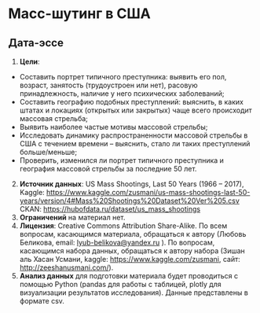 # Масс-шутинг в США
## Дата-эссе
1. **Цели**:
- Составить портрет типичного преступника: выявить его пол, возраст, занятость (трудоустроен или нет), расовую принадлежность, наличие у него психических заболеваний;
- Составить географию подобных преступлений: выяснить, в каких штатах и локациях (открытых или закрытых) чаще всего происходит массовая стрельба;
- Выявить наиболее частые мотивы массовой стрельбы;
- Исследовать динамику распространенности массовой стрельбы в США с течением времени – выяснить, стало ли таких преступлений больше/меньше;
- Проверить, изменился ли портрет типичного преступника и география массовой стрельбы за последние 50 лет.
2.	**Источник данных**: US Mass Shootings, Last 50 Years (1966 – 2017), Kaggle: https://www.kaggle.com/zusmani/us-mass-shootings-last-50-years/version/4#Mass%20Shootings%20Dataset%20Ver%205.csv  CKAN: https://hubofdata.ru/dataset/us_mass_shootings
3.	**Ограничений** на материал нет.
4.	**Лицензия**: Creative Commons Attribution Share-Alike. По всем вопросам, касающимся материала, обращаться к автору (Любовь Беликова, email: lyub-belikova@yandex.ru ). По вопросам, касающимся набора данных, обращаться к автору набора (Зишан аль Хасан Усмани, kaggle: https://www.kaggle.com/zusmani, сайт: http://zeeshanusmani.com/). 
5.	**Анализ данных** для подготовки материала будет проводиться с помощью Python (pandas для работы с таблицей, plotly для визуализации результатов исследования). Данные представлены в формате csv.
